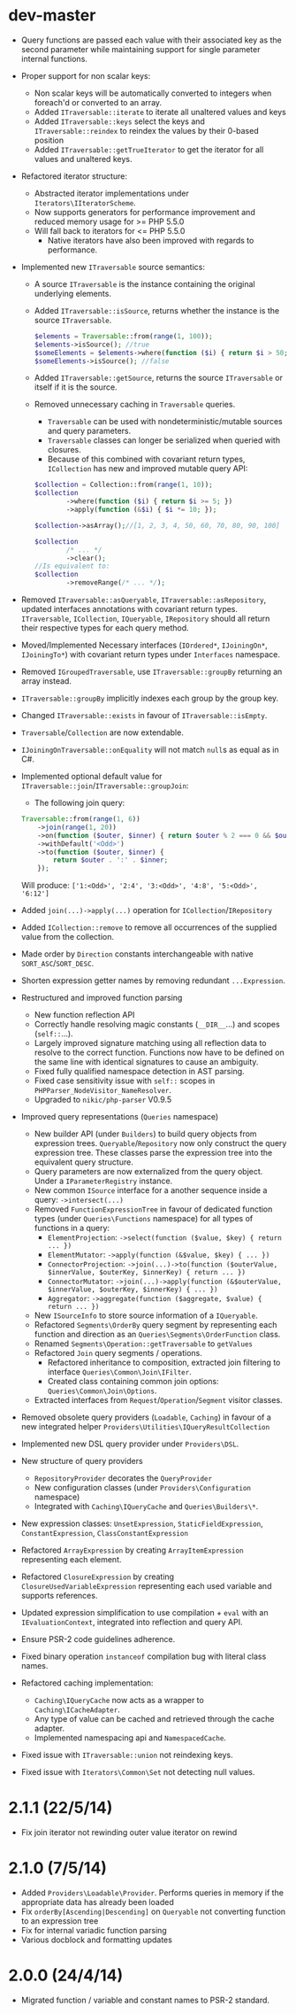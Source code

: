 dev-master
==========
 - Query functions are passed each value with their associated key as the second parameter while
   maintaining support for single parameter internal functions.
 - Proper support for non scalar keys:
    - Non scalar keys will be automatically converted to integers when foreach'd or converted to an array.
    - Added `ITraversable::iterate` to iterate all unaltered values and keys
    - Added `ITraversable::keys` select the keys and `ITraversable::reindex` to reindex the values by their 0-based position
    - Added `ITraversable::getTrueIterator` to get the iterator for all values and unaltered keys.
 - Refactored iterator structure:
    - Abstracted iterator implementations under `Iterators\IIteratorScheme`.
    - Now supports generators for performance improvement and reduced memory usage for >= PHP 5.5.0
    - Will fall back to iterators for <= PHP 5.5.0
        - Native iterators have also been improved with regards to performance.
 - Implemented new `ITraversable` source semantics:
    - A source `ITraversable` is the instance containing the original underlying elements.
    - Added `ITraversable::isSource`, returns whether the instance is the source `ITraversable`.
    
        ```php
        $elements = Traversable::from(range(1, 100));
        $elements->isSource(); //true
        $someElements = $elements->where(function ($i) { return $i > 50; });
        $someElements->isSource(); //false
        ```

    - Added `ITraversable::getSource`, returns the source `ITraversable` or itself if it is the source.
    - Removed unnecessary caching in `Traversable` queries.
        - `Traversable` can be used with nondeterministic/mutable sources and query parameters.
        - `Traversable` classes can longer be serialized when queried with closures.
        - Because of this combined with covariant return types, `ICollection` has new and improved mutable query API:
        
        ```php
        $collection = Collection::from(range(1, 10));
        $collection
                ->where(function ($i) { return $i >= 5; })
                ->apply(function (&$i) { $i *= 10; });
        
        $collection->asArray();//[1, 2, 3, 4, 50, 60, 70, 80, 90, 100]

        $collection
                /* ... */
                ->clear();
        //Is equivalent to:
        $collection
                ->removeRange(/* ... */);
        ```
 - Removed `ITraversable::asQueryable`, `ITraversable::asRepository`, updated interfaces annotations
   with covariant return types. `ITraversable`, `ICollection`, `IQueryable`, `IRepository` should all return
   their respective types for each query method.
 - Moved/Implemented Necessary interfaces (`IOrdered*`, `IJoiningOn*`, `IJoiningTo*`) with covariant 
   return types under `Interfaces` namespace.
 - Removed `IGroupedTraversable`, use `ITraversable::groupBy` returning an array instead.
 - `ITraversable::groupBy` implicitly indexes each group by the group key.
 - Changed `ITraversable::exists` in favour of `ITraversable::isEmpty`.
 - `Traversable`/`Collection` are now extendable.
 - `IJoiningOnTraversable::onEquality` will not match `null`s as equal as in C#.
 - Implemented optional default value for `ITraversable::join`/`ITraversable::groupJoin`:
    - The following join query:
    
    ```php
    Traversable::from(range(1, 6))
        ->join(range(1, 20))
        ->on(function ($outer, $inner) { return $outer % 2 === 0 && $outer * 2 === $inner; })
        ->withDefault('<Odd>')
        ->to(function ($outer, $inner) { 
            return $outer . ':' . $inner;
        });
    ```
    Will produce: `['1:<Odd>', '2:4', '3:<Odd>', '4:8', '5:<Odd>', '6:12']`
 - Added `join(...)->apply(...)` operation for `ICollection`/`IRepository`
 - Added `ICollection::remove` to remove all occurrences of the supplied value from the collection.
 - Made order by `Direction` constants interchangeable with native `SORT_ASC`/`SORT_DESC`.
 - Shorten expression getter names by removing redundant `...Expression`.
 - Restructured and improved function parsing
    - New function reflection API
    - Correctly handle resolving magic constants (`__DIR__`...) and scopes (`self::`...).
    - Largely improved signature matching using all reflection data to resolve to the correct function.
      Functions now have to be defined on the same line with identical signatures to cause an ambiguity.
    - Fixed fully qualified namespace detection in AST parsing.
    - Fixed case sensitivity issue with `self::` scopes in `PHPParser_NodeVisitor_NameResolver`.
    - Upgraded to `nikic/php-parser` V0.9.5
 - Improved query representations (`Queries` namespace)
    - New builder API (under `Builders`) to build query objects from expression trees.
      `Queryable`/`Repository` now only construct the query expression tree.
      These classes parse the expression tree into the equivalent query structure.
    - Query parameters are now externalized from the query object. Under a `IParameterRegistry` instance.
    - New common `ISource` interface for a another sequence inside a query: `->intersect(...)`
    - Removed `FunctionExpressionTree` in favour of dedicated function types (under `Queries\Functions` namespace)
      for all types of functions in a query:
        - `ElementProjection`: `->select(function ($value, $key) { return ... })`
        - `ElementMutator`: `->apply(function (&$value, $key) { ... })`
        - `ConnectorProjection`: `->join(...)->to(function ($outerValue, $innerValue, $outerKey, $innerKey) { return ... })`
        - `ConnectorMutator`: `->join(...)->apply(function (&$outerValue, $innerValue, $outerKey, $innerKey) { ... })`
        - `Aggregator`: `->aggregate(function ($aggregate, $value) { return ... })`
    - New `ISourceInfo` to store source information of a `IQueryable`.
    - Refactored `Segments\OrderBy` query segment by representing each
      function and direction as an `Queries\Segments\OrderFunction` class.
    - Renamed `Segments\Operation::getTraversable` to `getValues`
    - Refactored `Join` query segments / operations.
       - Refactored inheritance to composition, extracted join filtering to interface `Queries\Common\Join\IFilter`.
       - Created class containing common join options: `Queries\Common\Join\Options`.
    - Extracted interfaces from `Request`/`Operation`/`Segment` visitor classes.
 - Removed obsolete query providers (`Loadable`, `Caching`) in favour of a new integrated helper `Providers\Utilities\IQueryResultCollection`
 - Implemented new DSL query provider under `Providers\DSL`.
 - New structure of query providers
    - `RepositoryProvider` decorates the `QueryProvider`
    - New configuration classes (under `Providers\Configuration` namespace)
    - Integrated with `Caching\IQueryCache` and `Queries\Builders\*`.
 - New expression classes: `UnsetExpression`, `StaticFieldExpression`, `ConstantExpression`, `ClassConstantExpression`
 - Refactored `ArrayExpression` by creating `ArrayItemExpression` representing each element.
 - Refactored `ClosureExpression` by creating `ClosureUsedVariableExpression` representing each used variable and supports references.
 - Updated expression simplification to use compilation + `eval` with an `IEvaluationContext`, integrated into reflection and query API.
 - Ensure PSR-2 code guidelines adherence.
 - Fixed binary operation `instanceof` compilation bug with literal class names.
 - Refactored caching implementation:
    - `Caching\IQueryCache` now acts as a wrapper to `Caching\ICacheAdapter`.
    - Any type of value can be cached and retrieved through the cache adapter.
    - Implemented namespacing api and `NamespacedCache`.
 - Fixed issue with `ITraversable::union` not reindexing keys.
 - Fixed issue with `Iterators\Common\Set` not detecting null values.

2.1.1 (22/5/14)
===============
 - Fix join iterator not rewinding outer value iterator on rewind

2.1.0 (7/5/14)
==============
 - Added `Providers\Loadable\Provider`. Performs queries in memory if the appropriate data has already been loaded
 - Fix `orderBy[Ascending|Descending]` on `Queryable` not converting function to an expression tree
 - Fix for internal variadic function parsing
 - Various docblock and formatting updates

2.0.0 (24/4/14)
===============
 - Migrated function / variable and constant names to PSR-2 standard.
